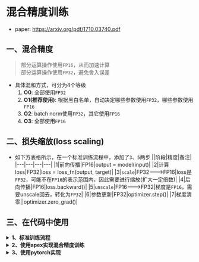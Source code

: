 # 混合精度训练

- paper: https://arxiv.org/pdf/1710.03740.pdf

## 一、混合精度
> 部分运算操作使用`FP16`，从而加速计算  
> 部分运算操作使用`FP32`，避免舍入误差  
- 具体混和方式，可分为4个等级
    1. **O0**: 全部使用`FP32`
    2. **O1(推荐使用)**: 根据黑白名单，自动决定哪些参数使用`FP32`，哪些参数使用`FP16`
    3. **O2**: batch norm使用`FP32`，其它使用`FP16`
    4. **O3**: 全部使用`FP16`

## 二、损失缩放(loss scaling)
- 如下方表格所示，在一个标准训练流程中，添加了`3`、`5`两步
    ||阶段|精度|备注|
    |---|---|---|---|
    |1|前向传播|FP16|output = model(input)|
    |2|计算loss|FP32|loss = loss_fn(output, target)|
    |3|`scale`|FP32--->FP16|loss是`FP32`，可能不在`FP16`的表示范围内，因此需要进行缩放(扩大一定倍数)|
    |4|后向传播|FP16|loss.backward()|
    |5|`unscale`|FP16--->FP32|梯度是`FP16`，需要unscale回去，转化为`FP32`|
    |6|参数更新|FP32|optimizer.step()|
    |7|梯度清零||optimizer.zero_grad()|

## 三、在代码中使用
<details>
<summary><b>1、标准训练流程</b></summary>

```python
output = model(input)           # 前向传播
loss = loss_fn(output, target)  # 计算损失
loss.backward()                 # 后向传播
optimizer.step()                # 参数更新
optimizer.zero_grad()           # 梯度清零
```

</details>


<details>
<summary><b>2、使用apex实现混合精度训练</b></summary>

```python
from apex import amp

# 封装一下model、optimizer，这里指定混合精度的等级为"O1"
model, optimizer = amp.initialize(model, optimizer, opt_level='O1')

output = model(input)           # 前向传播
loss = loss_fn(output, target)  # 计算损失

with amp.scale_loss(loss, optimizer) as scaled_loss:
    scaled_loss.backward()      # 损失缩放、后向传播

optimizer.step()                # 参数更新
optimizer.zero_grad()           # 梯度清零
```

</details>


<details>
<summary><b>3、使用pytorch实现</b></summary>

```python

scaler = torch.cuda.amp.GradScaler()

with torch.cuda.amp.autocast():
    output = model(input)           # 前向传播
    loss = loss_fn(output, target)  # 计算损失

scaler.scale(loss).backward()       # 损失缩放、后向传播
scaler.step(optimizer)              # 参数更新
scaler.update()

optimizer.zero_grad()               # 梯度清零
```

</details>
